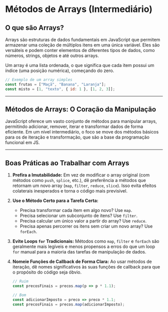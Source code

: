 # Métodos de Arrays (Intermediário)

## O que são Arrays?

Arrays são estruturas de dados fundamentais em JavaScript que permitem armazenar uma coleção de múltiplos itens em uma única variável. Eles são versáteis e podem conter elementos de diferentes tipos de dados, como números, strings, objetos e até outros arrays.

Um array é uma lista ordenada, o que significa que cada item possui um índice (uma posição numérica), começando do zero.

```javascript
// Exemplo de um array simples
const frutas = ["Maçã", "Banana", "Laranja"];
const misto = [1, "texto", { id: 1 }, [1, 2, 3]];
```

---

## Métodos de Arrays: O Coração da Manipulação

JavaScript oferece um vasto conjunto de métodos para manipular arrays, permitindo adicionar, remover, iterar e transformar dados de forma eficiente. Em um nível intermediário, o foco se move dos métodos básicos para os de iteração e transformação, que são a base da programação funcional em JS.

---

## Boas Práticas ao Trabalhar com Arrays

1.  **Prefira a Imutabilidade:** Em vez de modificar o array original (com métodos como `push`, `splice`, etc.), dê preferência a métodos que retornam um novo array (`map`, `filter`, `reduce`, `slice`). Isso evita efeitos colaterais inesperados e torna o código mais previsível.

2.  **Use o Método Certo para a Tarefa Certa:**
    *   Precisa transformar cada item em algo novo? Use `map`.
    *   Precisa selecionar um subconjunto de itens? Use `filter`.
    *   Precisa calcular um único valor a partir do array? Use `reduce`.
    *   Precisa apenas percorrer os itens sem criar um novo array? Use `forEach`.

3.  **Evite Loops `for` Tradicionais:** Métodos como `map`, `filter` e `forEach` são geralmente mais legíveis e menos propensos a erros do que um loop `for` manual para a maioria das tarefas de manipulação de dados.

4.  **Nomeie Funções de Callback de Forma Clara:** Ao usar métodos de iteração, dê nomes significativos às suas funções de callback para que o propósito do código seja óbvio.

    ```javascript
    // Ruim
    const precosFinais = precos.map(p => p * 1.1);

    // Bom
    const adicionarImposto = preco => preco * 1.1;
    const precosFinais = precos.map(adicionarImposto);
    ```

